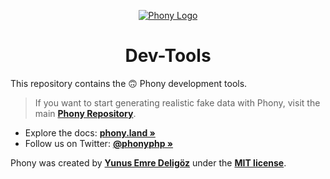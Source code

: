 <div align="center">

[![Phony Logo](https://raw.githubusercontent.com/phonyland/artwork/master/logo.png)](https://github.com/phonyland)

</div>

<div align="center">

# Dev-Tools

</div>

This repository contains the 🙃 Phony development tools.

> If you want to start generating realistic fake data with Phony, visit the main **[Phony Repository](https://github.com/phonyland/phony)**.

- Explore the docs: **[phony.land »](https://phony.land/)**
- Follow us on Twitter: **[@phonyphp »](https://twitter.com/phonyphp)**

Phony was created by **[Yunus Emre Deligöz](https://twitter.com/yedeligoez)** under the **[MIT license](https://opensource.org/licenses/MIT)**.
